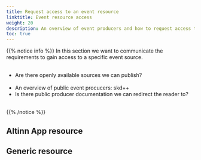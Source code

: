 ```yaml
---
title: Request access to an event resource
linktitle: Event resource access
weight: 20
description: An overview of event producers and how to request access to a specific event source
toc: true
---
```


{{% notice info %}}
In this section we want to communicate the requirements to gain access to a specific event source.  </br> </br>
- Are there openly available sources we can publish?  </br> </br>
- An overview of public event procucers: skd++
- Is there public producer documentation we can redirect the reader to?  </br> </br>

{{% /notice %}}

## Altinn App resource

## Generic resource